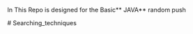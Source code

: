 In This Repo is designed for the Basic** JAVA**
 random push 
 
#   S e a r c h i n g _ t e c h n i q u e s 
 
 
